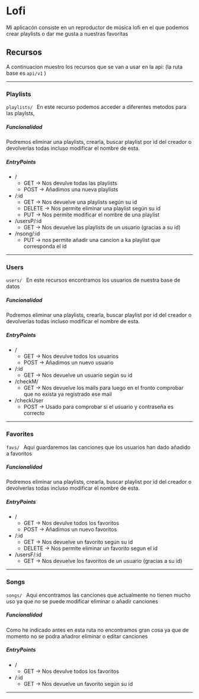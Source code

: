 # Lofi

Mi aplicacón consiste en un reproductor de música lofi en el que podemos crear playlists o dar me gusta a nuestras favoritas

  
  

## Recursos

A continuacion muestro los recursos que se van a usar en la api:
(la ruta base es ```api/v1``` )
  
---
### Playlists
```playlists/ ```
En este recurso podemos acceder a diferentes metodos para las playlsts,

##### Funcionalidad

Podremos eliminar una playlists, crearla, buscar playlist por id del creador o devolverlas todas incluso modificar el nombre de esta.

##### EntryPoints
+ /
	- GET -> Nos devulve todas las playlists
	- POST -> Añadimos una nueva playlists
+ /:id
	- GET -> Nos devuelve una playlists según su id
	- DELETE -> Nos permite eliminar una playlist según su id
	- PUT -> Nos permite modificar el nombre de una playlist
+ /usersP/:id
	- GET -> Nos devuelve las playlists de un usuario (gracias a su id)
+ /nsong/:id
	-  PUT -> nos permite añadir una cancion a ka playlist que corresponda el id

---

### Users
```users/ ```
En este recursos encontramos los usuarios de nuestra base de datos

##### Funcionalidad

Podremos eliminar una playlists, crearla, buscar playlist por id del creador o devolverlas todas incluso modificar el nombre de esta.

##### EntryPoints
+ /
	- GET -> Nos devulve todos los usuarios
	- POST -> Añadimos un nuevo usuario
+ /:id
	- GET -> Nos devuelve un usuario según su id
+ /checkM/
	- GET -> Nos devuelve los mails para luego en el fronto comprobar que no exista ya registrado ese mail
+ /checkUser
	-  POST -> Usado para comprobar si el usuario y contraseña es correcto

---

### Favorites
```favs/ ```
Aqui guardaremos las canciones que los usuarios han dado añadido a favoritos

##### Funcionalidad

Podremos eliminar una playlists, crearla, buscar playlist por id del creador o devolverlas todas incluso modificar el nombre de esta.

##### EntryPoints
+ /
	- GET -> Nos devulve todos los favoritos
	- POST -> Añadimos un nuevo favoritos
+ /:id
	- GET -> Nos devuelve un favorito según su id
	- DELETE -> Nos permite eliminar un favorito segun el id
+ /usersF/:id
	- GET -> Nos devuelve los favoritos de un usuario (gracias a su id)

---

### Songs
```songs/ ```
Aqui encontramos las canciones que actualmente no tienen mucho uso ya que no se puede modificar eliminar o añadir canciones

##### Funcionalidad

Como he indicado antes en esta ruta no encontramos gran cosa ya que de momento no se podra añadror eliminar o editar canciones

##### EntryPoints
+ /
	- GET -> Nos devulve todos los favoritos
+ /:id
	- GET -> Nos devuelve un favorito según su id
---